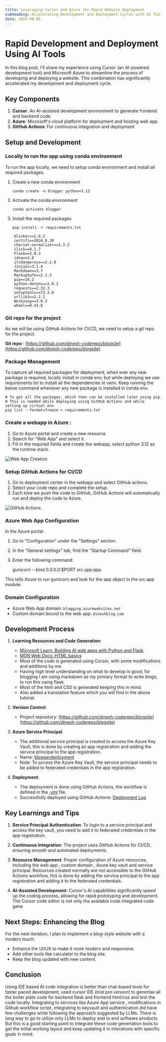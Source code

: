 ```yaml
---
title: Leveraging Cursor and Azure for Rapid Website Deployment
subheading: Accelerating Development and Deployment Cycles with AI Tools
date: 2024-08-05
---
```


# Rapid Development and Deployment Using AI Tools

In this blog post, I'll share my experience using Cursor (an AI-powered development tool) and Microsoft Azure to streamline the process of developing and deploying a website. This combination has significantly accelerated my development and deployment cycle.

## Key Components

1. **Cursor**: An AI-assisted development environment to generate frontend and backend code.
2. **Azure**: Microsoft's cloud platform for deployment and hosting web app.
3. **GitHub Actions**: For continuous integration and deployment

## Setup and Development

### Locally to run the app using conda environment
To run the app locally, we need to setup conda environment and install all required packages.

1. Create a new conda environment

    `conda create -n blogger python=3.12`

2. Activate the conda environment

    `conda activate blogger`

3. Install the required packages

    `pip install -r requirements.txt`

```
    blinker==1.6.2
    certifi==2024.8.30
    charset-normalizer==3.3.2
    click==8.1.7
    Flask==3.0.3
    idna==3.8
    itsdangerous==2.2.0
    Jinja2==3.1.4
    Markdown==3.7
    MarkupSafe==2.1.3
    pip==24.2
    python-dotenv==1.0.1
    requests==2.32.3
    setuptools==72.1.0
    urllib3==2.2.2
    Werkzeug==3.0.3
    wheel==0.43.0
 ```

### Git repo for the project

As we will be using GitHub Actions for CI/CD, we need to setup a git repo for the project.

**Git repo** : [https://github.com/dinesh-coderepo/blogsite](https://github.com/dinesh-coderepo/blogsite)



### Package Management

To capture all required packages for deployment, when ever any new package is required, locally install in conda env, but while deploying we use requirements.txt to install all the dependencies in venv. Keep running the below command whenever any new package is installed in conda env.

    # To get all the packages, which then can be installed later using pip
    # This is needed while deploying using GitHub Actions and while setting up virtual env
    pip list --format=freeze > requirements.txt

### Create a webapp in Azure :

1. Go to Azure portal and create a new resource.
2. Search for "Web App" and select it.
3. Fill in the required fields and create the webapp, select python 3.12 as the runtime stack.

![Web App Creation](webapp.png)

### Setup GitHub Actions for CI/CD

1. Go to deployment center in the webapp and select GitHub actions.
2. Select your code repo and complete the setup.
3. Each time we push the code to GitHub, GitHub Actions will automatically run and deploy the code to Azure.

![GitHub Actions](gitactions.png)

### Azure Web App Configuration
In the Azure portal:
1. Go to "Configuration" under the "Settings" section.
2. In the "General settings" tab, find the "Startup Command" field.
3. Enter the following command:

    gunicorn --bind 0.0.0.0:$PORT src.app:app

This tells Azure to run gunicorn and look for the app object in the src.app module.

### Domain Configuration
- Azure Web App domain: `blogging.azurewebsites.net`
- Custom domain bound to the web app: `dineshblog.com`

## Development Process

1. **Learning Resources and Code Generation**:
    - [Microsoft Learn: Building AI web apps with Python and Flask](https://learn.microsoft.com/en-us/training/modules/python-flask-build-ai-web-app/0-introduction?source=learn)
    - [MDN Web Docs: HTML basics](https://developer.mozilla.org/en-US/docs/Learn/Getting_started_with_the_web/HTML_basics)
    - Most of the code is generated using Cursor, with some modifications and additions by me.
    - Having high level understanding on what to develop is good, for blogging I am using markdown as my primary format to write blogs, to run this using flask.
    - Most of the html and CSS is generated keeping this in mind.
    - Also added a translation feature which you will find in the above tutorial. 

2. **Version Control**:
    - Project repository: [https://github.com/dinesh-coderepo/blogsite](https://github.com/dinesh-coderepo/blogsite)

3. **Azure Service Principal**:
      - The additional service principal is created to access the Azure Key Vault, this is done by creating an app registration and adding the service principal to the app registration.
      - Name: [bloggerdeployment](https://portal.azure.com/#view/Microsoft_AAD_RegisteredApps/ApplicationMenuBlade/~/Overview/quickStartType~/null/sourceType/Microsoft_AAD_IAM/appId/e91edd51-068a-4702-89de-5b674ab452dc/objectId/3fa0d802-a84e-450f-a12f-16a6967e5fed/isMSAApp~/false/defaultBlade/Overview/appSignInAudience/AzureADMyOrg/servicePrincipalCreated~/true)
      - Note: To access the Azure Key Vault, the service principal needs to be added to federated credentials in the app registration.

4. **Deployment**:
      - The deployment is done using GitHub Actions, the workflow is defined in the [.yml](https://github.com/dinesh-coderepo/blogsite/blob/main/.github/workflows/main_blogging.yml) file.
      - Successfully deployed using GitHub Actions: [Deployment Log](https://github.com/dinesh-coderepo/blogsite/actions/runs/10720927625/job/29728277249)

## Key Learnings and Tips

1. **Service Principal Authentication**: To login to a service principal and access the key vault, you need to add it to federated credentials in the app registration.

2. **Continuous Integration**: The project uses GitHub Actions for CI/CD, ensuring smooth and automated deployments.

3. **Resource Management**: Proper configuration of Azure resources, including the web app , custom domain , Azure key vault and service principal. Resources created normally are not accessible to the GitHub Actions workflow, this is done by adding the service principal to the app registration and adding it to the federated credentials.

4. **AI-Assisted Development**: Cursor's AI capabilities significantly speed up the coding process, allowing for rapid prototyping and development. The Cursor code editor is not only the available code integrated code gene

## Next Steps: Enhancing the Blog

For the next iteration, I plan to implement a blog-style website with a modern touch:

- Enhance the UI/UX to make it more modern and responsive.
- Add other tools like calculator to the blog site.
- Keep the blog updated with new content.

## Conclusion

Using IDE based AI code integration is better than chat-based tools for faster paced development, used cursor IDE (*trial pro version*) to genertae all the boiler plate code for backend flask and frontend html/css and test the code locally. Integrating to services like Azure App service , modifications in Github workflow script, integrating to keyvault and authentication did have few challenges while following the approach suggested by LLMs. There is long way to go to utilize only LLMs to deploy end to end software products. But this is a good starting point to integrate these code genertation tools to get the initial working layout and keep updating it in interations with specific goals in mind.
